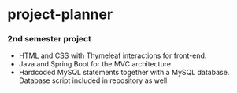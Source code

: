 # project-planner

### 2nd semester project

* HTML and CSS with Thymeleaf interactions for front-end.
* Java and Spring Boot for the MVC architecture
* Hardcoded MySQL statements together with a MySQL database. Database script included in repository as well.
